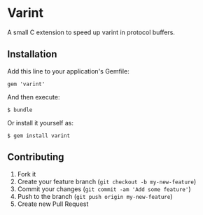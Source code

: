 # Varint

A small C extension to speed up varint in protocol buffers.

## Installation

Add this line to your application's Gemfile:

    gem 'varint'

And then execute:

    $ bundle

Or install it yourself as:

    $ gem install varint

## Contributing

1. Fork it
2. Create your feature branch (`git checkout -b my-new-feature`)
3. Commit your changes (`git commit -am 'Add some feature'`)
4. Push to the branch (`git push origin my-new-feature`)
5. Create new Pull Request
